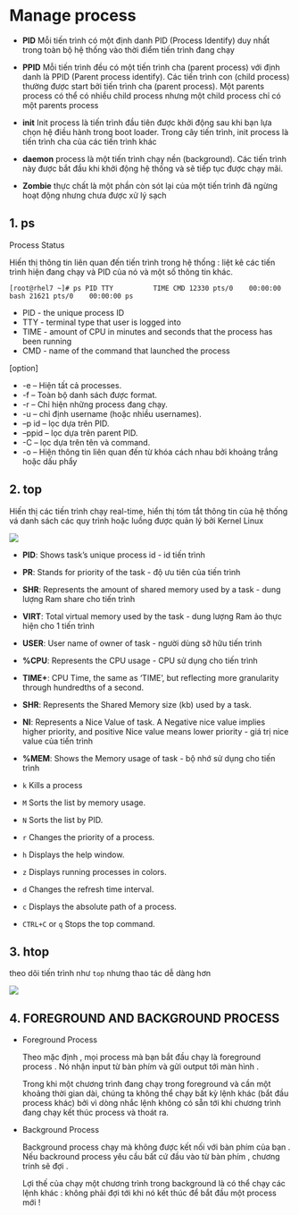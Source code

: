 # Manage process

- **PID** Mỗi tiến trình có một định danh PID (Process Identify) duy nhất trong toàn bộ hệ thống vào thời điểm tiến trình đang chạy

- **PPID** Mỗi tiến trình đều có một tiến trình cha (parent process) với định danh là PPID (Parent process identify). Các tiến trình con (child process) thường được start bởi tiến trình cha (parent process). Một parents process có thể có nhiều child process nhưng một child process chỉ có một parents process

- **init** Init process là tiến trình đầu tiên được khởi động sau khi bạn lựa chọn hệ điều hành trong boot loader. Trong cây tiến trình, init process là tiến trình cha của các tiến trình khác

- **daemon** process là một tiến trình chạy nền (background). Các tiến trình này được bắt đầu khi khởi động hệ thống và sẽ tiếp tục được chạy mãi.

- **Zombie** thực chất là một phần còn sót lại của một tiến trình đã ngừng hoạt động nhưng chưa được xử lý sạch


## 1. ps
Process Status

Hiến thị thông tin liên quan đến tiến trình trong hệ thống : liệt kê các tiến trình hiện đang chạy và PID của nó và một số thông tin khác.

`[root@rhel7 ~]# ps
  PID TTY          TIME CMD
12330 pts/0    00:00:00 bash
21621 pts/0    00:00:00 ps
`

* PID - the unique process ID
* TTY - terminal type that user is logged into
* TIME - amount of CPU in minutes and seconds that the process has been running
* CMD - name of the command that launched the process

[option] 
* -e – Hiện tất cả processes.
* -f – Toàn bộ danh sách được format.
* -r – Chỉ hiện những process đang chạy.
* -u – chỉ định username (hoặc nhiều usernames).
* –p id – lọc dựa trên PID.
* –ppid – lọc dựa trên parent PID.
* -C – lọc dựa trên tên và command.
* -o – Hiện thông tin liên quan đến từ khóa cách nhau bởi khoảng trắng hoặc dấu phẩy

## 2. top
Hiến thị các tiến trình chạy real-time, hiển thị tóm tắt thông tin của hệ thống vá danh sách các quy trình hoặc luồng được quản lý bởi Kernel Linux

![](https://f7-zpcloud.zdn.vn/4049521945382909541/03667263dee711b948f6.jpg)

- **PID**: Shows task’s unique process id - id tiến trình
- **PR**: Stands for priority of the task - độ ưu tiên của tiến trình 
- **SHR**: Represents the amount of shared memory used by a task - dung lượng Ram share cho tiến trình
- **VIRT**: Total virtual memory used by the task - dung lượng Ram ảo thực hiện cho 1 tiến trình
- **USER**: User name of owner of task - người dùng sỡ hữu tiến trình 
- **%CPU**: Represents the CPU usage -  CPU sử dụng cho tiến trình
- **TIME+**: CPU Time, the same as ‘TIME’, but reflecting more granularity through hundredths of a second.
- **SHR**: Represents the Shared Memory size (kb) used by a task.
- **NI**: Represents a Nice Value of task. A Negative nice value implies higher priority, and positive Nice value means lower priority - giá trị nice value của tiến trình
- **%MEM**: Shows the Memory usage of task - bộ nhớ sử dụng cho tiến trình


- `k`	 Kills a process
- `M` 	Sorts the list by memory usage.
- `N` 	Sorts the list by PID.
- `r`	Changes the priority of a process.
- `h`	Displays the help window.
- `z`	Displays running processes in colors.
- `d`	Changes the refresh time interval.
- `c`	Displays the absolute path of a process.
- `CTRL+C` or `q`  Stops the top command.

## 3. htop
theo dõi tiến trình như `top` nhưng thao tác dễ dàng hơn

![](https://f7-zpcloud.zdn.vn/4175845875969019058/8ec82f9dcf1900475908.jpg)



## 4. FOREGROUND AND BACKGROUND PROCESS

- Foreground Process

  Theo mặc định , mọi process mà bạn bắt đầu chạy là foreground process . Nó nhận input từ bàn  phím và gửi output tới màn hình .

  Trong khi một chương trình đang chạy trong foreground và cần một khoảng thời gian dài, chúng ta không thể chạy bất kỳ lệnh khác (bắt đầu process khác) bởi vì dòng nhắc lệnh không có sẵn tới khi chương trình đang chạy kết thúc process và thoát ra.
  
- Background Process

  Background process chạy mà không được kết nối với bàn phím của bạn . Nếu backround process yêu cầu bất cứ đầu vào từ bàn phím , chương trinh sẽ đợi .

   Lợi thế của chạy một chương trình trong background là có thể chạy các lệnh khác : không phải đợi tới khi nó kết thúc để bắt đầu một process mới !














